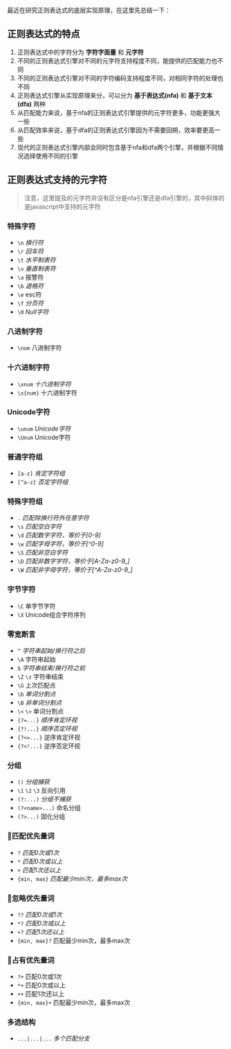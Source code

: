 最近在研究正则表达式的底层实现原理，在这里先总结一下：


## 正则表达式的特点

1. 正则表达式中的字符分为 **字符字面量** 和 **元字符**
2. 不同的正则表达式引擎对不同的元字符支持程度不同，能提供的匹配能力也不同
3. 不同的正则表达式引擎对不同的字符编码支持程度不同，对相同字符的处理也不同
4. 正则表达式引擎从实现原理来分，可以分为 **基于表达式(nfa)** 和 **基于文本(dfa)** 两种
5. 从匹配能力来说，基于nfa的正则表达式引擎提供的元字符更多，功能更强大一些
6. 从匹配效率来说，基于dfa的正则表达式引擎因为不需要回朔，效率要更高一些
7. 现代的正则表达式引擎内部会同时包含基于nfa和dfa两个引擎，并根据不同情况选择使用不同的引擎

## 正则表达式支持的元字符
> 注意，这里提及的元字符并没有区分是nfa引擎还是dfa引擎的，其中斜体的是javascript中支持的元字符

### 特殊字符
* `\n` *换行符*
* `\r` *回车符*
* `\t` *水平制表符*
* `\v` *垂直制表符*
* `\a` 报警符
* `\b` *退格符*
* `\e` esc符
* `\f` *分页符*
* `\0` *Null字符*

### 八进制字符
* `\num` 八进制字符

### 十六进制字符
* `\xnum` *十六进制字符*
* `\x{num}` 十六进制字符

### Unicode字符
* `\unum` *Unicode字符*
* `\Unum` Unicode字符

### 普通字符组
* `[a-z]` *肯定字符组*
* `[^a-z]` *否定字符组*

### 特殊字符组
* `.` *匹配除换行符外任意字符*
* `\s` *匹配空白字符*
* `\d` *匹配数字字符，等价于[0-9]*
* `\w` *匹配字母字符，等价于[^0-9]*
* `\S` *匹配非空白字符*
* `\D` *匹配非数字字符，等价于[A-Za-z0-9_]*
* `\W` *匹配非字母字符，等价于[^A-Za-z0-9_]*

### 字节字符
* `\C` 单字节字符
* `\X` Unicode组合字符序列

### 零宽断言
* `^` *字符串起始/换行符之后*
* `\A` 字符串起始
* `$` *字符串结束/换行符之前*
* `\Z` `\z` 字符串结束
* `\G` 上次匹配点
* `\b` *单词分割点*
* `\B` *非单词分割点*
* `\<` `\>` 单词分割点
* `{?=...}` *顺序肯定环视*
* `{?!...}` *顺序否定环视*
* `{?<=...}` 逆序肯定环视
* `{?<!...}` 逆序否定环视

### 分组
* `()` *分组捕获*
* `\1` `\2` `\3` 反向引用
* `(?:...)` *分组不捕获*
* `(?<name>...)` 命名分组
* `(?>...)` 固化分组

### 匹配优先量词
* `?` *匹配0次或1次*
* `*` *匹配0次或以上*
* `+` *匹配1次还以上*
* `{min, max}` *匹配最少min次，最多max次*

### 忽略优先量词
* `??` *匹配0次或1次*
* `*?` *匹配0次或以上*
* `+?` *匹配1次还以上*
* `{min, max}?` 匹配最少min次，最多max次

### 占有优先量词
* `?+` 匹配0次或1次
* `*+` 匹配0次或以上
* `++` 匹配1次还以上
* `{min, max}+` 匹配最少min次，最多max次

### 多选结构
* `...|...|...` *多个匹配分支*